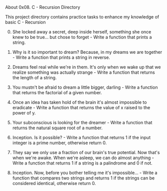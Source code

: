 About 0x08. C - Recursion Directory


This project directory contains practice tasks to enhance my knowledge of basic C - Recursion

0. She locked away a secret, deep inside herself, something she once knew to be true... but chose to forget - Write a function that prints a string.

1. Why is it so important to dream? Because, in my dreams we are together - Write a function that prints a string in reverse.

2. Dreams feel real while we're in them. It's only when we wake up that we realize something was actually strange - Write a function that returns the length of a string.

3. You mustn't be afraid to dream a little bigger, darling - Write a function that returns the factorial of a given number.

4. Once an idea has taken hold of the brain it's almost impossible to eradicate - Write a function that returns the value of x raised to the power of y.

5. Your subconscious is looking for the dreamer - Write a function that returns the natural square root of a number.

6. Inception. Is it possible? - Write a function that returns 1 if the input integer is a prime number, otherwise return 0.

7. They say we only use a fraction of our brain's true potential. Now that's when we're awake. When we're asleep, we can do almost anything - Write a function that returns 1 if a string is a palindrome and 0 if not.

8. Inception. Now, before you bother telling me it's impossible... - Write a function that compares two strings and returns 1 if the strings can be considered identical, otherwise return 0.
